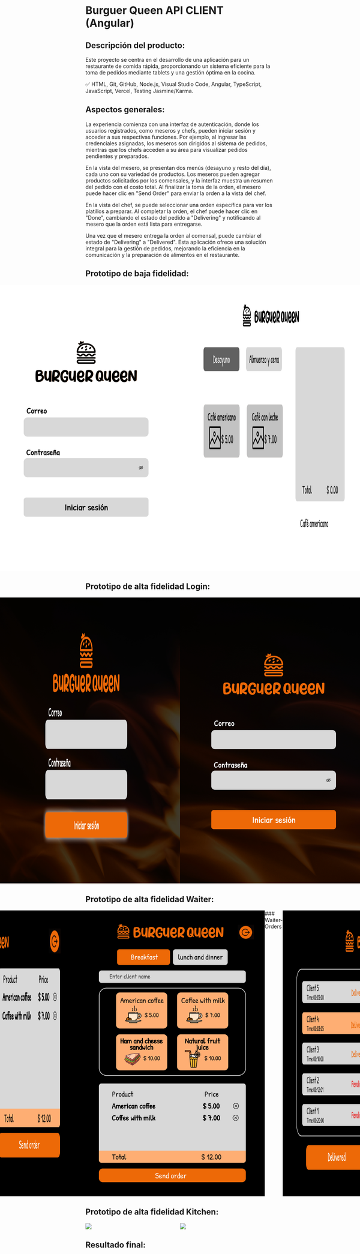 
# Burguer Queen API CLIENT (Angular)

## Descripción del producto:

Este proyecto se centra en el desarrollo de una aplicación para un restaurante de comida rápida, proporcionando un sistema eficiente para la toma de pedidos mediante tablets y una gestión óptima en la cocina.

✅ HTML, Git, GitHub, Node.js, Visual Studio Code, Angular, TypeScript, JavaScript, Vercel, Testing Jasmine/Karma.
                             
 ## Aspectos generales:
 
La experiencia comienza con una interfaz de autenticación, donde los usuarios registrados, como meseros y chefs, pueden iniciar sesión y acceder a sus respectivas funciones. Por ejemplo, al ingresar las credenciales asignadas, los meseros son dirigidos al sistema de pedidos, mientras que los chefs acceden a su área para visualizar pedidos pendientes y preparados.

En la vista del mesero, se presentan dos menús (desayuno y resto del día), cada uno con su variedad de productos. Los meseros pueden agregar productos solicitados por los comensales, y la interfaz muestra un resumen del pedido con el costo total. Al finalizar la toma de la orden, el mesero puede hacer clic en "Send Order" para enviar la orden a la vista del chef.

En la vista del chef, se puede seleccionar una orden específica para ver los platillos a preparar. Al completar la orden, el chef puede hacer clic en "Done", cambiando el estado del pedido a "Delivering" y notificando al mesero que la orden está lista para entregarse.

Una vez que el mesero entrega la orden al comensal, puede cambiar el estado de "Delivering" a "Delivered". Esta aplicación ofrece una solución integral para la gestión de pedidos, mejorando la eficiencia en la comunicación y la preparación de alimentos en el restaurante.

 ## Prototipo de baja fidelidad:

 <div style="display: flex; place-content: center; aling-items: center;">
<img src="https://github.com/GiselleLop/Burguer-Queen-API-Client/blob/main/src/assets/prototipes/BQAC1_page-0001.jpg" width="500" />
<img src="https://github.com/GiselleLop/Burguer-Queen-API-Client/blob/main/src/assets/prototipes/BQAC1_page-0002.jpg" width="500" />
<img src="https://github.com/GiselleLop/Burguer-Queen-API-Client/blob/main/src/assets/prototipes/BQAC1_page-0003.jpg" width="500" />
<img src="https://github.com/GiselleLop/Burguer-Queen-API-Client/blob/main/src/assets/prototipes/BQAC1_page-0004.jpg" width="500" />
 </div>
 
 ## Prototipo de alta fidelidad Login:
 
  <div style="display: flex; place-content: center;">
<img src="https://github.com/GiselleLop/Burguer-Queen-API-Client/blob/main/src/assets/prototipes/BQAC1_page-0005.jpg" width="500" />
<img src="https://github.com/GiselleLop/Burguer-Queen-API-Client/blob/main/src/assets/prototipes/BQAC1_page-0006.jpg" width="500" />
 </div>
 
  ## Prototipo de alta fidelidad Waiter:
 
  <div style="display: flex; place-content: center;">
<img src="https://github.com/GiselleLop/Burguer-Queen-API-Client/blob/main/src/assets/prototipes/BQAC1_page-0008.jpg" width="500" />
<img src="https://github.com/GiselleLop/Burguer-Queen-API-Client/blob/main/src/assets/prototipes/BQAC1_page-0009.jpg" width="500" />
    ### Waiter-Orders
    <img src="https://github.com/GiselleLop/Burguer-Queen-API-Client/blob/main/src/assets/prototipes/BQAC1_page-0007.jpg" width="500" />
 </div>

  ## Prototipo de alta fidelidad Kitchen:
 
  <div style="display: flex; place-content: center;">
<img src="https://github.com/GiselleLop/Burguer-Queen-API-Client/blob/main/src/assets/prototipes/BQAC1_page-00010.jpg" width="500" />
<img src="https://github.com/GiselleLop/Burguer-Queen-API-Client/blob/main/src/assets/prototipes/BQAC1_page-00011.jpg" width="500" />
 </div>
 
 ## Resultado final:

   <div style="display: flex; place-content: center; aling-items: center;"">

 </div>
 
